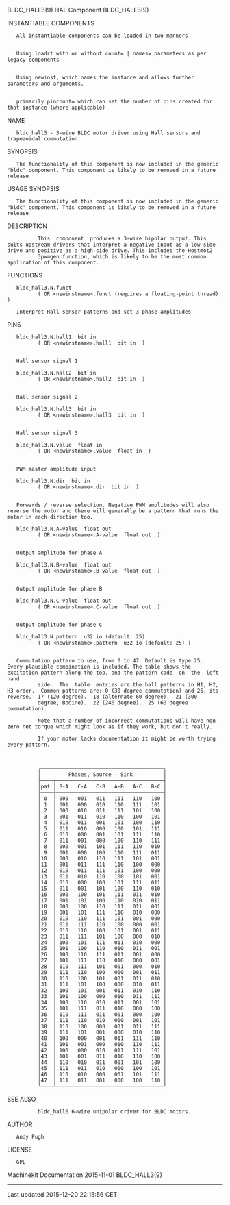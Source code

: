 BLDC\_HALL3(9) HAL Component BLDC\_HALL3(9)

INSTANTIABLE COMPONENTS

       All instantiable components can be loaded in two manners


       Using loadrt with or without count= | names= parameters as per legacy components


       Using newinst, which names the instance and allows further parameters and arguments,


       primarily pincount= which can set the number of pins created for that instance (where applicable)

NAME

       bldc_hall3 - 3-wire BLDC motor driver using Hall sensors and trapezoidal commutation.

SYNOPSIS

       The functionality of this component is now included in the generic "bldc" component. This component is likely to be removed in a future release

USAGE SYNOPSIS

       The functionality of this component is now included in the generic "bldc" component. This component is likely to be removed in a future release

DESCRIPTION

              This  component  produces a 3-wire bipolar output. This suits upstream drivers that interpret a negative input as a low-side drive and positive as a high-side drive. This includes the Hostmot2
              3pwmgen function, which is likely to be the most common application of this component.

FUNCTIONS

       bldc_hall3.N.funct
              ( OR <newinstname>.funct (requires a floating-point thread) )

       Interpret Hall sensor patterns and set 3-phase amplitudes

PINS

       bldc_hall3.N.hall1  bit in
              ( OR <newinstname>.hall1  bit in  )


       Hall sensor signal 1

       bldc_hall3.N.hall2  bit in
              ( OR <newinstname>.hall2  bit in  )


       Hall sensor signal 2

       bldc_hall3.N.hall3  bit in
              ( OR <newinstname>.hall3  bit in  )


       Hall sensor signal 3

       bldc_hall3.N.value  float in
              ( OR <newinstname>.value  float in  )


       PWM master amplitude input

       bldc_hall3.N.dir  bit in
              ( OR <newinstname>.dir  bit in  )


       Forwards / reverse selection. Negative PWM amplitudes will also reverse the motor and there will generally be a pattern that runs the motor in each direction too.

       bldc_hall3.N.A-value  float out
              ( OR <newinstname>.A-value  float out  )


       Output amplitude for phase A

       bldc_hall3.N.B-value  float out
              ( OR <newinstname>.B-value  float out  )


       Output amplitude for phase B

       bldc_hall3.N.C-value  float out
              ( OR <newinstname>.C-value  float out  )


       Output amplitude for phase C

       bldc_hall3.N.pattern  u32 io (default: 25)
              ( OR <newinstname>.pattern  u32 io (default: 25) )


       Commutation pattern to use, from 0 to 47. Default is type 25.  Every plausible combination is included. The table shows the excitation pattern along the top, and the pattern code  on  the  left  hand
              side.  The  table  entries are the hall patterns in H1, H2, H3 order.  Common patterns are: 0 (30 degree commutation) and 26, its reverse.  17 (120 degree).  18 (alternate 60 degree).  21 (300
              degree, Bodine).  22 (240 degree).  25 (60 degree commutation).

              Note that a number of incorrect commutations will have non-zero net torque which might look as if they work, but don't really.

              If your motor lacks documentation it might be worth trying every pattern.



              ┌────────────────────────────────────────┐
              │         Phases, Source - Sink          │
              ├────┬───────────────────────────────────┤
              │pat │ B-A   C-A   C-B   A-B   A-C   B-C │
              ├────┼───────────────────────────────────┤
              │ 0  │ 000   001   011   111   110   100 │
              │ 1  │ 001   000   010   110   111   101 │
              │ 2  │ 000   010   011   111   101   100 │
              │ 3  │ 001   011   010   110   100   101 │
              │ 4  │ 010   011   001   101   100   110 │
              │ 5  │ 011   010   000   100   101   111 │
              │ 6  │ 010   000   001   101   111   110 │
              │ 7  │ 011   001   000   100   110   111 │
              │ 8  │ 000   001   101   111   110   010 │
              │ 9  │ 001   000   100   110   111   011 │
              │10  │ 000   010   110   111   101   001 │
              │11  │ 001   011   111   110   100   000 │
              │12  │ 010   011   111   101   100   000 │
              │13  │ 011   010   110   100   101   001 │
              │14  │ 010   000   100   101   111   011 │
              │15  │ 011   001   101   100   110   010 │
              │16  │ 000   100   101   111   011   010 │
              │17  │ 001   101   100   110   010   011 │
              │18  │ 000   100   110   111   011   001 │
              │19  │ 001   101   111   110   010   000 │
              │20  │ 010   110   111   101   001   000 │
              │21  │ 011   111   110   100   000   001 │
              │22  │ 010   110   100   101   001   011 │
              │23  │ 011   111   101   100   000   010 │
              │24  │ 100   101   111   011   010   000 │
              │25  │ 101   100   110   010   011   001 │
              │26  │ 100   110   111   011   001   000 │
              │27  │ 101   111   110   010   000   001 │
              │28  │ 110   111   101   001   000   010 │
              │29  │ 111   110   100   000   001   011 │
              │30  │ 110   100   101   001   011   010 │
              │31  │ 111   101   100   000   010   011 │
              │32  │ 100   101   001   011   010   110 │
              │33  │ 101   100   000   010   011   111 │
              │34  │ 100   110   010   011   001   101 │
              │35  │ 101   111   011   010   000   100 │
              │36  │ 110   111   011   001   000   100 │
              │37  │ 111   110   010   000   001   101 │
              │38  │ 110   100   000   001   011   111 │
              │39  │ 111   101   001   000   010   110 │
              │40  │ 100   000   001   011   111   110 │
              │41  │ 101   001   000   010   110   111 │
              │42  │ 100   000   010   011   111   101 │
              │43  │ 101   001   011   010   110   100 │
              │44  │ 110   010   011   001   101   100 │
              │45  │ 111   011   010   000   100   101 │
              │46  │ 110   010   000   001   101   111 │
              │47  │ 111   011   001   000   100   110 │
              └────┴───────────────────────────────────┘

SEE ALSO

              bldc_hall6 6-wire unipolar driver for BLDC motors.

AUTHOR

       Andy Pugh

LICENSE

       GPL

Machinekit Documentation 2015-11-01 BLDC\_HALL3(9)

------------------------------------------------------------------------

Last updated 2015-12-20 22:15:56 CET


